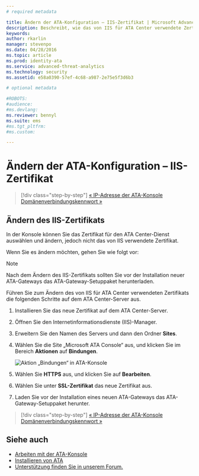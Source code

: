 ```yaml
---
# required metadata

title: Ändern der ATA-Konfiguration – IIS-Zertifikat | Microsoft Advanced Threat Analytics
description: Beschreibt, wie das von IIS für ATA Center verwendete Zertifikat geändert wird.
keywords:
author: rkarlin
manager: stevenpo
ms.date: 04/28/2016
ms.topic: article
ms.prod: identity-ata
ms.service: advanced-threat-analytics
ms.technology: security
ms.assetid: e58a0390-57ef-4c68-a987-2e75e5f3d6b3

# optional metadata

#ROBOTS:
#audience:
#ms.devlang:
ms.reviewer: bennyl
ms.suite: ems
#ms.tgt_pltfrm:
#ms.custom:

---
```


# Ändern der ATA-Konfiguration – IIS-Zertifikat

>[!div class="step-by-step"]
[« IP-Adresse der ATA-Konsole](modifying-ata-config-consoleip.md)
[Domänenverbindungskennwort »](modifying-ata-config-dcpassword.md)

## Ändern des IIS-Zertifikats
In der Konsole können Sie das Zertifikat für den ATA Center-Dienst auswählen und ändern, jedoch nicht das von IIS verwendete Zertifikat.

Wenn Sie es ändern möchten, gehen Sie wie folgt vor:

> [!NOTE]
> Nach dem Ändern des IIS-Zertifikats sollten Sie vor der Installation neuer ATA-Gateways das ATA-Gateway-Setuppaket herunterladen.

Führen Sie zum Ändern des von IIS für ATA Center verwendeten Zertifikats die folgenden Schritte auf dem ATA Center-Server aus.

1.  Installieren Sie das neue Zertifikat auf dem ATA Center-Server.

2.  Öffnen Sie den Internetinformationsdienste (IIS)-Manager.

3.  Erweitern Sie den Namen des Servers und dann den Ordner **Sites**.

4.  Wählen Sie die Site „Microsoft ATA Console“ aus, und klicken Sie im Bereich **Aktionen** auf **Bindungen**.

    ![Aktion „Bindungen“ in ATA-Konsole](media/ATA-console-change-IP-bindings.jpg)

5.  Wählen Sie **HTTPS** aus, und klicken Sie auf **Bearbeiten**.

6.  Wählen Sie unter **SSL-Zertifikat** das neue Zertifikat aus.

7.  Laden Sie vor der Installation eines neuen ATA-Gateways das ATA-Gateway-Setuppaket herunter.

>[!div class="step-by-step"]
[« IP-Adresse der ATA-Konsole](modifying-ata-config-consoleip.md)
[Domänenverbindungskennwort »](modifying-ata-config-dcpassword.md)

## Siehe auch
- [Arbeiten mit der ATA-Konsole](/advanced-threat-analytics/understand/working-with-ata-console)
- [Installieren von ATA](install-ata.md)
- [Unterstützung finden Sie in unserem Forum.](https://social.technet.microsoft.com/Forums/security/en-US/home?forum=mata)


<!--HONumber=Apr16_HO2-->


